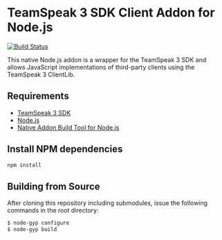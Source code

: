 # TeamSpeak 3 SDK Client Addon for Node.js

[![Build Status](https://travis-ci.org/svenpaulsen/node-ts3sdk-client.svg?branch=master)](https://travis-ci.org/svenpaulsen/node-ts3sdk-client)

This native Node.js addon is a wrapper for the TeamSpeak 3 SDK and allows JavaScript implementations of third-party clients using the TeamSpeak 3 ClientLib.

## Requirements

- [TeamSpeak 3 SDK](https://www.teamspeak.com)
- [Node.js](https://www.nodejs.org)
- [Native Addon Build Tool for Node.js](https://github.com/nodejs/node-gyp)

## Install NPM dependencies
```sh
npm install
```

## Building from Source

After cloning this repository including submodules, issue the following commands in the root directory:

```sh
$ node-gyp configure
$ node-gyp build
```
